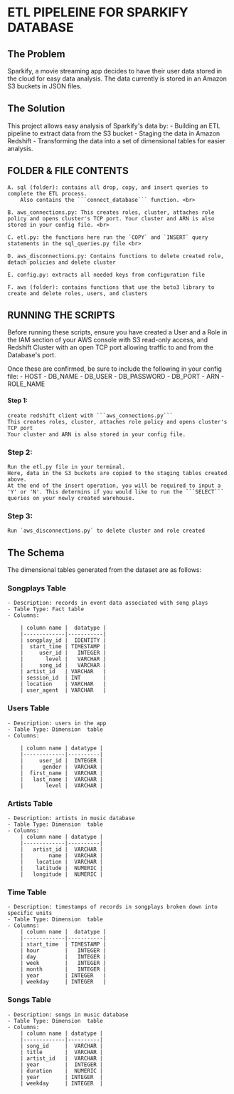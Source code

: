 # ETL PIPELEINE FOR SPARKIFY DATABASE

## The Problem

Sparkify, a movie streaming app decides to have their user data stored in the cloud for easy data analysis.
The data currently is stored in an Amazon S3 buckets in JSON files.


## The Solution
This project allows easy analysis of Sparkify's data by:
    - Building an ETL pipeline to extract data from the S3 bucket
    - Staging the data in Amazon Redshift
    - Transforming the data into a set of dimensional tables for easier analysis.
    
    
## FOLDER & FILE CONTENTS

    A. sql (folder): contains all drop, copy, and insert queries to complete the ETL process.
        Also contains the ```connect_database``` function. <br>
    
    B. aws_connections.py: This creates roles, cluster, attaches role policy and opens cluster's TCP port. Your cluster and ARN is also stored in your config file. <br>
    
    C. etl.py: the functions here run the `COPY` and `INSERT` query statements in the sql_queries.py file <br>

    D. aws_disconnections.py: Contains functions to delete created role, detach policies and delete cluster

    E. config.py: extracts all needed keys from configuration file

    F. aws (folder): contains functions that use the boto3 library to create and delete roles, users, and clusters
    
    
## RUNNING THE SCRIPTS

Before running these scripts, ensure you have created a User and a Role in the IAM section of your AWS console with S3 read-only access, and Redshift Cluster with an open TCP port allowing traffic to and from the Database's port.

Once these are confirmed, be sure to include the following in your config file:
    - HOST
    - DB_NAME
    - DB_USER
    - DB_PASSWORD
    - DB_PORT
    - ARN
    - ROLE_NAME
    
#### Step 1:
    create redshift client with ```aws_connections.py```
    This creates roles, cluster, attaches role policy and opens cluster's TCP port
    Your cluster and ARN is also stored in your config file.

### Step 2:
    Run the etl.py file in your terminal.
    Here, data in the S3 buckets are copied to the staging tables created above.
    At the end of the insert operation, you will be required to input a 'Y' or 'N'. This determins if you would like to run the ```SELECT``` queries on your newly created warehouse.
### Step 3:
    Run `aws_disconnections.py` to delete cluster and role created
    

## The Schema
The dimensional tables generated from the dataset are as follows:


### Songplays Table

    - Description: records in event data associated with song plays
    - Table Type: Fact table
    - Columns:

        | column name |  datatype |
        |-------------|-----------|
        | songplay_id |  IDENTITY |
        |  start_time | TIMESTAMP |
        |     user_id |   INTEGER |
        |       level |   VARCHAR |
        |     song_id |   VARCHAR |
        | artist_id   | VARCHAR   |
        | session_id  | INT       |
        | location    | VARCHAR   |
        | user_agent  | VARCHAR   |
        
        
### Users Table

    - Description: users in the app
    - Table Type: Dimension  table
    - Columns:
    
        | column name | datatype |
        |-------------|----------|
        |     user_id |  INTEGER |
        |      gender |  VARCHAR |
        |  first_name |  VARCHAR |
        |   last_name |  VARCHAR |
        |       level |  VARCHAR |
        
### Artists Table
    - Description: artists in music database
    - Table Type: Dimension  table
    - Columns:
        | column name | datatype |
        |-------------|----------|
        |   artist_id |  VARCHAR |
        |        name |  VARCHAR |
        |    location |  VARCHAR |
        |    latitude |  NUMERIC |
        |   longitude |  NUMERIC |

### Time Table
    - Description: timestamps of records in songplays broken down into specific units
    - Table Type: Dimension  table
    - Columns:
        | column name |  datatype |
        |-------------|-----------|
        | start_time  | TIMESTAMP |
        | hour        |   INTEGER |
        | day         |   INTEGER |
        | week        |   INTEGER |
        | month       |   INTEGER |
        | year        | INTEGER   |
        | weekday     | INTEGER   |
        
### Songs Table
    - Description: songs in music database
    - Table Type: Dimension  table
    - Columns:
        | column name | datatype |
        |-------------|----------|
        | song_id     |  VARCHAR |
        | title       |  VARCHAR |
        | artist_id   |  VARCHAR |
        | year        |  INTEGER |
        | duration    |  NUMERIC |
        | year        | INTEGER  |
        | weekday     | INTEGER  |
